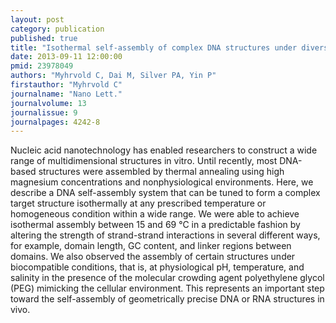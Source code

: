 ```yaml
---
layout: post
category: publication
published: true
title: "Isothermal self-assembly of complex DNA structures under diverse and biocompatible conditions."
date: 2013-09-11 12:00:00
pmid: 23978049
authors: "Myhrvold C, Dai M, Silver PA, Yin P"
firstauthor: "Myhrvold C"
journalname: "Nano Lett."
journalvolume: 13
journalissue: 9
journalpages: 4242-8
---
```


Nucleic acid nanotechnology has enabled researchers to construct a wide range of multidimensional structures in vitro. Until recently, most DNA-based structures were assembled by thermal annealing using high magnesium concentrations and nonphysiological environments. Here, we describe a DNA self-assembly system that can be tuned to form a complex target structure isothermally at any prescribed temperature or homogeneous condition within a wide range. We were able to achieve isothermal assembly between 15 and 69 °C in a predictable fashion by altering the strength of strand-strand interactions in several different ways, for example, domain length, GC content, and linker regions between domains. We also observed the assembly of certain structures under biocompatible conditions, that is, at physiological pH, temperature, and salinity in the presence of the molecular crowding agent polyethylene glycol (PEG) mimicking the cellular environment. This represents an important step toward the self-assembly of geometrically precise DNA or RNA structures in vivo.

